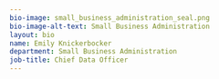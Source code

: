 ```yaml
---
bio-image: small_business_administration_seal.png
bio-image-alt-text: Small Business Administration
layout: bio
name: Emily Knickerbocker
department: Small Business Administration
job-title: Chief Data Officer
---
```

